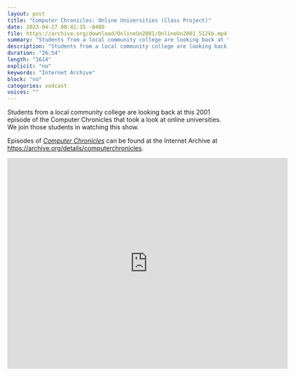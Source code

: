 ```yaml
---
layout: post
title: "Computer Chronicles: Online Universities (Class Project)"
date: 2023-04-27 00:41:15 -0400
file: https://archive.org/download/OnlineUn2001/OnlineUn2001_512kb.mp4
summary: "Students from a local community college are looking back at this 2001 episode of the Computer Chronicles that took a look at online universities.  We join those students in watching this show."
description: "Students from a local community college are looking back at this 2001 episode of the Computer Chronicles that took a look at online universities.  We join those students in watching this show."
duration: "26:54"
length: "1614"
explicit: "no" 
keywords: "Internet Archive"
block: "no" 
categories: vodcast
voices: ""
---
```


Students from a local community college are looking back at this 2001 episode of the Computer Chronicles that took a look at online universities.  We join those students in watching this show.

Episodes of [*Computer Chronicles*](https://archive.org/search?query=collection%3A%28computerchronicles%29+AND+mediatype%3A%28movies%29+NOT+%28Subject%3A%28arabic%29+OR+Subject%3A%28spanish%29+OR+Subject%3A%28french%29+OR+title%3A%28Random+Access%29+OR+title%3A%28Buyers+Guide%29+OR+title%3A%28Buying+Guide%29+OR+title%3A%28French%29+OR+title%3A%28Arabic%29+OR+title%3A%28Spanish%29+OR+title%3A%28Kildall%29+OR+title%3A%28EXPO%29+OR+title%3A%28ETRE%29+OR+title%3A%28COMDEX%29+OR+title%3A%28Exhibition%29+OR+title%3A%28CES%29+OR+title%3A%28Awards%29%29&sort=date) can be found at the Internet Archive at <https://archive.org/details/computerchronicles>.

<iframe src="https://archive.org/embed/OnlineUn2001" width="640" height="480" frameborder="0" webkitallowfullscreen="true" mozallowfullscreen="true" allowfullscreen></iframe>
